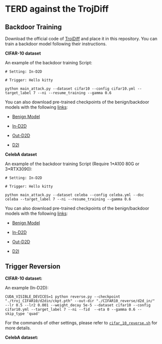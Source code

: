 # TERD against the TrojDiff
## Backdoor Training

Download the official code of [TrojDiff](https://github.com/chenweixin107/TrojDiff) and place it in this repository. You can train a backdoor model following their instructions.

**CIFAR-10 dataset**

An example of the backdoor training Script:
```
# Setting: In-D2D

# Trigger: Hello kitty

python main_attack.py --dataset cifar10 --config cifar10.yml --target_label 7 --ni --resume_training --gamma 0.6
```

You can also download pre-trained checkpoints of the benign/backdoor models with the following [links](https://drive.google.com/drive/folders/1ONiwDKtYDxKkD9VQnwUzgdaMn5Z95nf0?usp=drive_link):

- [Benign Model](https://drive.google.com/file/d/1KsqrrL7gxvxLl1OF5WhpuEcd5sleod57/view?usp=sharing)

- [In-D2D](https://drive.google.com/file/d/1BzJ7lV-H9ygCcqIpWjb4Q5BUyUmnHZJ-/view?usp=drive_link)

- [Out-D2D](https://drive.google.com/file/d/1nu77UPO2tqItn4CZyyhs8WUf_o625a6D/view?usp=sharing)

- [D2I](https://drive.google.com/file/d/1icpC5EQnvabALIvbMCUEKDgw_k5kpaZG/view?usp=sharing)

**CelebA dataset**

An example of the backdoor training Script (Require 1\*A100 80G or 3\*RTX3090):
```
# Setting: In-D2D

# Trigger: Hello kitty

python main_attack.py --dataset celeba --config celeba.yml --doc celeba --target_label 7 --ni --resume_training --gamma 0.6

```

You can also download pre-trained checkpoints of the benign/backdoor models with the following [links]():

- [Benign Model]()

- [In-D2D]()

- [Out-D2D]()

- [D2I]()



## Trigger Reversion

**CIFAR-10 dataset:**

An example (In-D2D):

```
CUDA_VISIBLE_DEVICES=1 python reverse.py --checkpoint "./troj_CIFAR10/d2din/ckpt.pth" --out-dir "./CIFAR10_reverse/d2d_in/" --lr 0.5 --lr2 0.001 --weight_decay 5e-5 --dataset cifar10 --config cifar10.yml --target_label 7 --ni --fid  --eta 0 --gamma 0.6 --skip_type 'quad'
```

For the commands of other settings, please refer to [`cifar_10_reverse.sh`](./cifar_10_reverse.sh) for more details.

**CelebA dataset:**
